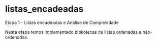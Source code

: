 # listas_encadeadas
Etapa 1 - Listas encadeadas e Análise de Complexidade 

Nesta etapa temos implementado bibliotecas de listas ordenadas e não-ordenadas.
